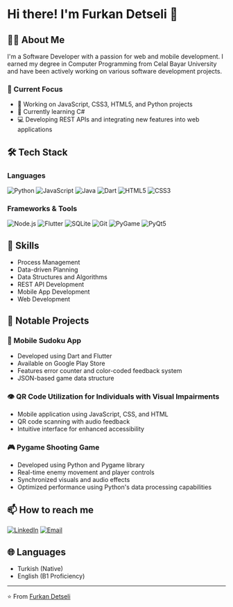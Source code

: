 # Hi there! I'm Furkan Detseli 👋

## 👨‍💻 About Me
I'm a Software Developer with a passion for web and mobile development. I earned my degree in Computer Programming from Celal Bayar University and have been actively working on various software development projects.

### 🎯 Current Focus
- 🔭 Working on JavaScript, CSS3, HTML5, and Python projects
- 🌱 Currently learning C#
- 💻 Developing REST APIs and integrating new features into web applications

## 🛠️ Tech Stack

### Languages
![Python](https://img.shields.io/badge/-Python-3776AB?style=flat&logo=python&logoColor=white)
![JavaScript](https://img.shields.io/badge/-JavaScript-F7DF1E?style=flat&logo=javascript&logoColor=black)
![Java](https://img.shields.io/badge/-Java-007396?style=flat&logo=java&logoColor=white)
![Dart](https://img.shields.io/badge/-Dart-0175C2?style=flat&logo=dart&logoColor=white)
![HTML5](https://img.shields.io/badge/-HTML5-E34F26?style=flat&logo=html5&logoColor=white)
![CSS3](https://img.shields.io/badge/-CSS3-1572B6?style=flat&logo=css3&logoColor=white)

### Frameworks & Tools
![Node.js](https://img.shields.io/badge/-Node.js-339933?style=flat&logo=node.js&logoColor=white)
![Flutter](https://img.shields.io/badge/-Flutter-02569B?style=flat&logo=flutter&logoColor=white)
![SQLite](https://img.shields.io/badge/-SQLite-003B57?style=flat&logo=sqlite&logoColor=white)
![Git](https://img.shields.io/badge/-Git-F05032?style=flat&logo=git&logoColor=white)
![PyGame](https://img.shields.io/badge/-PyGame-3776AB?style=flat&logo=python&logoColor=white)
![PyQt5](https://img.shields.io/badge/-PyQt5-41CD52?style=flat&logo=qt&logoColor=white)

## 🎯 Skills
- Process Management
- Data-driven Planning
- Data Structures and Algorithms
- REST API Development
- Mobile App Development
- Web Development

## 🌟 Notable Projects

### 📱 Mobile Sudoku App
- Developed using Dart and Flutter
- Available on Google Play Store
- Features error counter and color-coded feedback system
- JSON-based game data structure

### 👁️ QR Code Utilization for Individuals with Visual Impairments
- Mobile application using JavaScript, CSS, and HTML
- QR code scanning with audio feedback
- Intuitive interface for enhanced accessibility

### 🎮 Pygame Shooting Game
- Developed using Python and Pygame library
- Real-time enemy movement and player controls
- Synchronized visuals and audio effects
- Optimized performance using Python's data processing capabilities

## 📫 How to reach me
[![LinkedIn](https://img.shields.io/badge/-LinkedIn-0077B5?style=flat&logo=linkedin&logoColor=white)](https://www.linkedin.com/in/furkan-detseli/)
[![Email](https://img.shields.io/badge/-Email-D14836?style=flat&logo=gmail&logoColor=white)](mailto:furkan_detseli@hotmail.com)

## 🌐 Languages
- Turkish (Native)
- English (B1 Proficiency)

---
⭐️ From [Furkan Detseli](https://github.com/furkandetseli)
